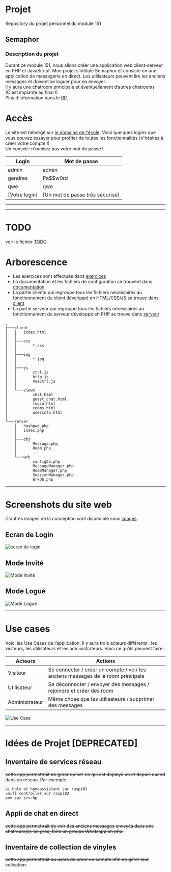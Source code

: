 # Projet

Repository du projet personnel du module 151

## Semaphor

### Description du projet

Durant ce module 151, nous allons créer une application web client-serveur en PHP et JavaScript. Mon projet s’intitule Semaphor et consiste en une application de messagerie en direct. Les utilisateurs peuvent lire les anciens messages et doivent se loguer pour en envoyer. <br>
Il y aura une chatroom principale et éventuellement d’autres chatrooms (C'est implanté au final !) <br>
Plus d'information dans le [RP](/documentation/151_RP_GENDRE.pdf).

# Accès
Le site est hébergé sur [le domaine de l'école](https://151.gendres.emf-informatique.ch/). Voici quelques logins que vous pouvez essayer pour profiter de toutes les fonctionnalités (n'hésitez à créer votre compte !) <br>
~~Un conseil : n'oubliez pas votre mot de passe !~~

| Login         | Mot de passe                    |
| ------------- | ------------------------------- |
| admin         | admin                           |
| gendres       | Pa$$w0rd                        |
| qwe           | qwe                             |
| [Votre login] | [Un mot de passe très sécurisé] |

---
---
# TODO
voir le fichier [TODO](/documentation/TODO.txt).

# Arborescence

- Les exercices sont effectués dans [exercices](/exercices/)
- La documentation et les fichiers de configuration se trouvent dans [documentation](/documentation/).
- La partie cliente qui regroupe tous les fichiers nécessaires au fonctionnement du client développé en HTML/CSS/JS se trouve dans [client](/projet/client/) </br>
- La partie serveur qui regroupe tous les fichiers nécessaires au fonctionnement du serveur développé en PHP se trouve dans [serveur](/projet/server/)

```
.
├───client
│   │   index.html
│   │
│   ├───css
│   │       *.css
│   │
│   ├───img
│   │       *.jpg
│   │
│   ├───js
│   │       ctrl.js
│   │       http.js
│   │       VueCtrl.js
│   │
│   └───views
│           chat.html
│           guest_chat.html
│           login.html
│           rooms.html
│           userInfo.html
│
└───server
    │   hashpwd.php
    │   index.php
    │
    ├───obj
    │       Message.php
    │       Room.php
    │
    └───wrk
            configDb.php
            MessageManager.php
            RoomManager.php
            SessionManager.php
            WrkDb.php
```

---
# Screenshots du site web
D'autres images de la conception sont disponible sous [images](/documentation/img/).
## Ecran de Login

![écran de login](/documentation/img/login-page.png)

## Mode Invité

![Mode Invité](/documentation/img/guest-page.png)

## Mode Logué

![Mode Logué](/documentation/img/chat-page.png)



---

# Use cases

Voici les Use Cases de l’application. Il y aura trois acteurs différents : les visiteurs, les utilisateurs et les administrateurs. Voici ce qu’ils peuvent faire :

| Acteurs        | Actions                                                                          |
| -------------- | -------------------------------------------------------------------------------- |
| Visiteur       | Se connecter / créer un compte / voir les anciens messages de la room principale |
| Utilisateur    | Se déconnecter / envoyer des messages / rejoindre et créer des room              |
| Administrateur | Même chose que les utilisateurs / supprimer des messages                         |

![Use Case](/documentation/img/151%20-%20Use%20Cases.jpg)



--- 
# Idées de Projet [DEPRECATED]

## Inventaire de services réseau

~~cette app permettrait de gérer qu'est-ce qui est déployé où et depuis quand dans un réseau.~~
~~Par exemple~~

```
pi-hole et homeassistant sur raspi01
unifi controller sur raspi02
omv sur srv-hp
```

## Appli de chat en direct

~~cette app permettrait de voir des anciens messages envoyés dans une chatroom(s). en gros, faire un groupe Whatsapp en php.~~

## Inventaire de collection de vinyles

~~cette app permettrait au users de creer un compte afin de gérer leur collection.~~
